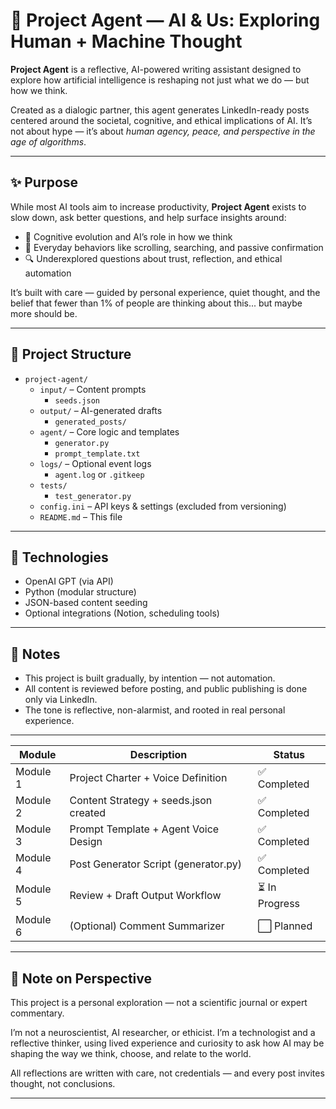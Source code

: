 # 🧠 Project Agent — AI & Us: Exploring Human + Machine Thought

**Project Agent** is a reflective, AI-powered writing assistant designed to explore how artificial intelligence is reshaping not just what we do — but how we think.

Created as a dialogic partner, this agent generates LinkedIn-ready posts centered around the societal, cognitive, and ethical implications of AI. It’s not about hype — it’s about *human agency, peace, and perspective in the age of algorithms*.

---

## ✨ Purpose

While most AI tools aim to increase productivity, **Project Agent** exists to slow down, ask better questions, and help surface insights around:

- 🧠 Cognitive evolution and AI’s role in how we think
- 📱 Everyday behaviors like scrolling, searching, and passive confirmation
- 🔍 Underexplored questions about trust, reflection, and ethical automation

It’s built with care — guided by personal experience, quiet thought, and the belief that fewer than 1% of people are thinking about this... but maybe more should be.

---

## 📂 Project Structure

- `project-agent/`
  - `input/` – Content prompts
    - `seeds.json`
  - `output/` – AI-generated drafts
    - `generated_posts/`
  - `agent/` – Core logic and templates
    - `generator.py`
    - `prompt_template.txt`
  - `logs/` – Optional event logs
    - `agent.log` or `.gitkeep`
  - `tests/` 
    - `test_generator.py`
  - `config.ini` – API keys & settings (excluded from versioning)
  - `README.md` – This file

---

## 🧰 Technologies

- OpenAI GPT (via API)
- Python (modular structure)
- JSON-based content seeding
- Optional integrations (Notion, scheduling tools)

---

## 📌 Notes

- This project is built gradually, by intention — not automation.
- All content is reviewed before posting, and public publishing is done only via LinkedIn.
- The tone is reflective, non-alarmist, and rooted in real personal experience.

---

| Module | Description | Status |
|--------|-------------|--------|
| Module 1 | Project Charter + Voice Definition | ✅ Completed |
| Module 2 | Content Strategy + seeds.json created | ✅ Completed |
| Module 3 | Prompt Template + Agent Voice Design | ✅ Completed |
| Module 4 | Post Generator Script (generator.py) | ✅ Completed |
| Module 5 | Review + Draft Output Workflow | ⏳ In Progress |
| Module 6 | (Optional) Comment Summarizer | ⬜ Planned |
---

## 📎 Note on Perspective

This project is a personal exploration — not a scientific journal or expert commentary.

I’m not a neuroscientist, AI researcher, or ethicist. I’m a technologist and a reflective thinker, using lived experience and curiosity to ask how AI may be shaping the way we think, choose, and relate to the world.

All reflections are written with care, not credentials — and every post invites thought, not conclusions.

---

